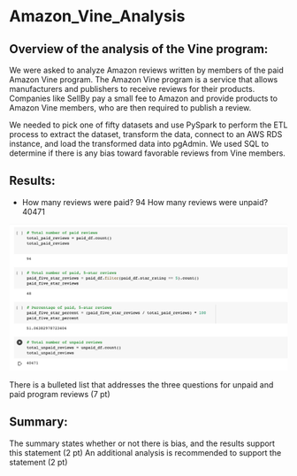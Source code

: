 # Amazon_Vine_Analysis

## Overview of the analysis of the Vine program:

We were asked to analyze Amazon reviews written by members of the paid Amazon Vine program. The Amazon Vine program is a service that allows manufacturers and publishers to receive reviews for their products. Companies like SellBy pay a small fee to Amazon and provide products to Amazon Vine members, who are then required to publish a review.

We needed to pick one of fifty datasets and use PySpark to perform the ETL process to extract the dataset, transform the data, connect to an AWS RDS instance, and load the transformed data into pgAdmin. We used SQL to determine if there is any bias toward favorable reviews from Vine members. 

## Results:

- How many reviews were paid? 94 How many reviews were unpaid? 40471

![myTest](https://github.com/nfreeman19/Amazon_Vine_Analysis/blob/main/Screen%20Shot%202021-10-24%20at%208.22.42%20AM.png)

There is a bulleted list that addresses the three questions for unpaid and paid program reviews (7 pt)

## Summary:

The summary states whether or not there is bias, and the results support this statement (2 pt)
An additional analysis is recommended to support the statement (2 pt)
